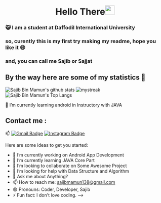 <h1 align="center">Hello There<img src="https://github.com/souvikguria98/souvikguria98/blob/master/Hi.gif" width="30"> </h1>

### :smiley_cat: I am a student at Daffodil International University

### so, curently this is my first try making my readme, hope you like it 😄
### and, you can call me Sajib or Sajjat



## By the way here are some of my statistics 🚀
![Sajib Bin Mamun's github stats](https://github-readme-stats.vercel.app/api?username=SajibMamun&show_icons=true&theme=tokyonight)
<img src="https://github-readme-streak-stats.herokuapp.com/?user=SajibMamun&theme=tokyonight" alt="mystreak"/>
![Sajib Bin Mamun's Top Langs](https://github-readme-stats.vercel.app/api/top-langs/?username=SajibMamun&theme=tokyonight&layout=compact)

🌱 I’m currently learning android in Instructory with JAVA



## Contact me : 
📫 [![Gmail Badge](https://img.shields.io/badge/-sajibmamun-blue?style=flat-roundedrectangle&logo=Gmail&logoColor=white&link=mailto:sajibmamun138@gmail.com)](sajibmamun138@gmail.com)
[![Instagram Badge](https://img.shields.io/badge/-sajibmamun-E4405F?style=flat-roundedrectangle&logo=instagram&logoColor=white&link=https://www.instagram.com/sajib_mamun/)](https://www.instagram.com/sajib_mamun/)



Here are some ideas to get you started:

- 🔭 I’m currently working on Android App Development
- 🌱 I’m currently learning  JAVA Core Part
- 👯 I’m looking to collaborate on Some Awesome Project
- 🤔 I’m looking for help with Data Structure and Algorithm
- 💬 Ask me about Anything? 
- 📫 How to reach me: sajibmamun138@gmail.com 
- 😄 Pronouns: Coder, Developer, Sajib
- ⚡ Fun fact: I don't love coding.
-->
